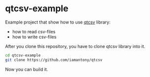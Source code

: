 # qtcsv-example
Example project that show how to use [qtcsv][1] library:
  * how to read csv-files
  * how to write csv-files

After you clone this repository, you have to clone qtcsv library into it.

``` bash
cd qtcsv-example
git clone https://github.com/iamantony/qtcsv
```

Now you can build it.

[1]: https://github.com/iamantony/qtcsv
